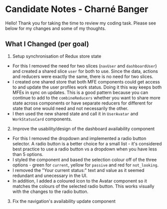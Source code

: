 # Candidate Notes - Charné Banger

Hello! Thank you for taking the time to review my coding task. Please see below for my changes and some of my thoughts.

## What I Changed (per goal)

1. Setup synchronisation of Redux store state
- For this I removed the need for two slices (`navUser` and `dashboardUser`) and created a shared slice `user` for both to use. Since the data, actions and reducers were exactly the same, there is no need for two slices.
- I created one shared store that both MFE components could get access to and update the user profiles work status. Doing it this way keeps both MFEs in sync on updates. This is a good pattern because you can continue to add to the `combineReducers` whether you want to share more state across components or have separate reducers for different for state that one would need and not necessarily the other.
- I then used the new shared state and call it in `UserAvatar` and `WorkStatusCard` components. 

2. Improve the usability/design of the dashboard availability component
- For this I removed the dropdown and implemented a radio button selector. A radio button is a better choice for a small list - it's considered best practice to use a radio button vs a dropdown when you have less than 5 options.
- I styled the component and based the selection colour off of the three options - green for `current`, yellow for `passive` and red for `not_looking`.
- I removed the "Your current status:" text and value as it seemed redundant and unecessary in the UI.
- In addition, I added a coloured icon to the Avatar component so it matches the colours of the selected radio button. This works visually with the changes to the radio button.

3. Fix the navigation's availability update component

